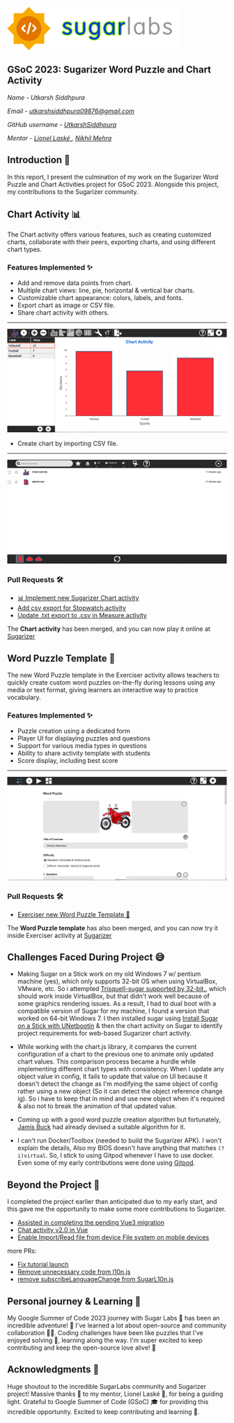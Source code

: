 [![Gsoc](https://raw.githubusercontent.com/UtkarshSiddhpura/Google-Summer-of-Code/main/gsoc.png)](https://summerofcode.withgoogle.com/)
[![Sugarlabs](https://raw.githubusercontent.com/UtkarshSiddhpura/Google-Summer-of-Code/main/sugarlabs.png)](https://www.sugarlabs.org/)

## GSoC 2023: Sugarizer Word Puzzle and Chart Activity
*Name - Utkarsh Siddhpura*

*Email - utkarshsiddhpura09876@gmail.com*

*GitHub username - [UtkarshSiddhpura](https://github.com/UtkarshSiddhpura/)*

*Mentor - [ Lionel Laské ](https://github.com/llaske), [Nikhil Mehra](https://github.com/NikhilM98)*

## Introduction 🌟
In this report, I present the culmination of my work on the Sugarizer Word Puzzle and Chart Activities project for GSoC 2023. Alongside this project, my contributions to the Sugarizer community.

## Chart Activity 📊
The Chart activity offers various features, such as creating customized charts, collaborate with their peers, exporting charts, and using different chart types.

### Features Implemented ✨
- Add and remove data points from chart.
- Multiple chart views: line, pie, horizontal & vertical bar charts.
- Customizable chart appearance: colors, labels, and fonts.
- Export chart as image or CSV file.
- Share chart activity with others.
---
![Chart activity features gif](https://raw.githubusercontent.com/UtkarshSiddhpura/Google-Summer-of-Code/main/chart-activity.gif)
- Create chart by importing CSV file.
---
![gif for importing csv.gif](https://raw.githubusercontent.com/UtkarshSiddhpura/Google-Summer-of-Code/main/csv.gif)

### Pull Requests 🛠️
- [📊 Implement new Sugarizer Chart activity](https://github.com/llaske/sugarizer/pull/1357)
- [Add csv export for Stopwatch.activity](https://github.com/llaske/sugarizer/pull/1374)
- [Update .txt export to .csv in Measure.activity](https://github.com/llaske/sugarizer/pull/1372)

The **Chart activity** has been merged, and you can now play it online at [Sugarizer](https://dev.sugarizer.org/)


## Word Puzzle Template 🔡
The new Word Puzzle template in the Exerciser activity allows teachers to quickly create custom word puzzles on-the-fly during lessons using any media or text format, giving learners an interactive way to practice vocabulary.

### Features Implemented ✨
- Puzzle creation using a dedicated form
- Player UI for displaying puzzles and questions
- Support for various media types in questions
- Ability to share activity template with students
- Score display, including best score
---
![gif for word puzzle template](https://raw.githubusercontent.com/UtkarshSiddhpura/Google-Summer-of-Code/main/word-puzzle.gif)

### Pull Requests 🛠️
- [Exerciser new Word Puzzle Template 🔡](https://github.com/llaske/ExerciserReact/pull/182)

The **Word Puzzle template** has also been merged, and you can now try it inside Exerciser activity at [Sugarizer](https://dev.sugarizer.org/)

## Challenges Faced During Project 😅
- Making Sugar on a Stick work on my old Windows 7 w/ pentium machine (yes), which only supports 32-bit OS when using VirtualBox, VMware, etc. So i attempted [Trisquell-sugar supported by 32-bit..](https://archive.org/details/trisquel-sugar_9.0.1_i686) which should work inside VirtualBox, but that didn't work well because of some graphics rendering issues. As a result, I had to dual boot with a compatible version of Sugar for my machine, I found a version that worked on 64-bit Windows 7. I then installed sugar using [Install Sugar on a Stick with UNetbootin](https://wiki.sugarlabs.org/index.php?title=Sugar_on_a_Stick/Installation_Process&mobileaction=toggle_view_desktop) & then the chart activity on Sugar to identify project requirements for web-based Sugarizer chart activity.

- While working with the chart.js library, it compares the current configuration of a chart to the previous one to animate only updated chart values. This comparison process became a hurdle while implementing different chart types with consistency. When I update any object value in config, It fails to update that value on UI because it doesn't detect the change as I'm modifying the same object of config rather using a new object (So it can detect the object reference change ig). So i have to keep that in mind and use new object when it's required & also not to break the animation of that updated value.

- Coming up with a good word puzzle creation algorithm but fortunately, [Jamis Buck](https://weblog.jamisbuck.org/2015/9/26/generating-word-search-puzzles.html) had already devised a suitable algorithm for it.

- I can't run Docker/Toolbox (needed to build the Sugarizer APK). I won't explain the details, Also my BIOS doesn't have anything that matches `(?i)virtual`. So, I stick to using Gitpod whenever I have to use docker. Even some of my early contributions were done using [Gitpod](https://gitpod.io/).



## Beyond the Project 🚀
I completed the project earlier than anticipated due to my early start, and this gave me the opportunity to make some more contributions to Sugarizer.
- [Assisted in completing the pending Vue3 migration](https://github.com/llaske/sugarizer/pull/1381)
- [Chat activity v2.0 in Vue](https://github.com/llaske/sugarizer/pull/1399)
- [Enable Import/Read file from device File system on mobile devices](https://github.com/llaske/sugarizer/pull/1369)

more PRs:
- [Fix tutorial launch](https://github.com/llaske/sugarizer/pull/1389)
- [Remove unnecessary code from l10n.js](https://github.com/llaske/sugarizer/pull/1393)
- [remove subscribeLanguageChange from SugarL10n.js](https://github.com/llaske/sugarizer/pull/1396)


## Personal journey & Learning 🌈
My Google Summer of Code 2023 journey with Sugar Labs 🌟 has been an incredible adventure! 🚀 I've learned a lot about open-source and community collaboration 👥🌐. Coding challenges have been like puzzles that I've enjoyed solving 🧩, learning along the way. I'm super excited to keep contributing and keep the open-source love alive! 💙


## Acknowledgments 🙏
Huge shoutout to the incredible SugarLabs community and Sugarizer project! Massive thanks 🙌 to my mentor, Lionel Laské 🌟, for being a guiding light. Grateful to Google Summer of Code (GSoC) 🎓 for providing this incredible opportunity. Excited to keep contributing and learning 🚀.

